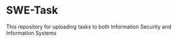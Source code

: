 # SWE-Task
This repository for uploading tasks to both Information Security and Information Systems
